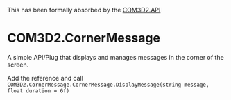 This has been formally absorbed by the [COM3D2.API](https://github.com/krypto5863/COM3D2.API)

# COM3D2.CornerMessage
A simple API/Plug that displays and manages messages in the corner of the screen.

Add the reference and call `COM3D2.CornerMessage.CornerMessage.DisplayMessage(string message, float duration = 6f)`
